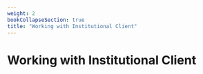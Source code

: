 ```yaml
---
weight: 2
bookCollapseSection: true
title: "Working with Institutional Client"
---
```


# Working with Institutional Client

